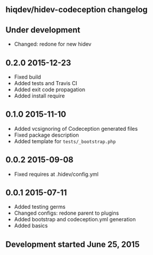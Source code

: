 hiqdev/hidev-codeception changelog
----------------------------------

## Under development

- Changed: redone for new hidev

## 0.2.0 2015-12-23

- Fixed build
- Added tests and Travis CI
- Added exit code propagation
- Added install require

## 0.1.0 2015-11-10

- Added vcsignoring of Codeception generated files
- Fixed package description
- Added template for `tests/_bootstrap.php`

## 0.0.2 2015-09-08

- Fixed requires at .hidev/config.yml

## 0.0.1 2015-07-11

- Added testing germs
- Changed configs: redone parent to plugins
- Added bootstrap and codeception.yml generation
- Added basics

## Development started June 25, 2015

